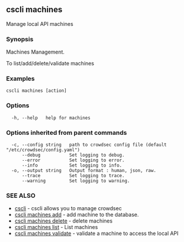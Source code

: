 ## cscli machines

Manage local API machines

### Synopsis


Machines Management.

To list/add/delete/validate machines


### Examples

```
cscli machines [action]
```

### Options

```
  -h, --help   help for machines
```

### Options inherited from parent commands

```
  -c, --config string   path to crowdsec config file (default "/etc/crowdsec/config.yaml")
      --debug           Set logging to debug.
      --error           Set logging to error.
      --info            Set logging to info.
  -o, --output string   Output format : human, json, raw.
      --trace           Set logging to trace.
      --warning         Set logging to warning.
```

### SEE ALSO

* [cscli](cscli.md)	 - cscli allows you to manage crowdsec
* [cscli machines add](cscli_machines_add.md)	 - add machine to the database.
* [cscli machines delete](cscli_machines_delete.md)	 - delete machines
* [cscli machines list](cscli_machines_list.md)	 - List machines
* [cscli machines validate](cscli_machines_validate.md)	 - validate a machine to access the local API


